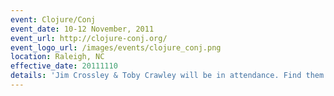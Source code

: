 ```yaml
---
event: Clojure/Conj
event_date: 10-12 November, 2011
event_url: http://clojure-conj.org/
event_logo_url: /images/events/clojure_conj.png
location: Raleigh, NC
effective_date: 20111110
details: 'Jim Crossley & Toby Crawley will be in attendance. Find them if you want to chat about Immutant.'
---
```


